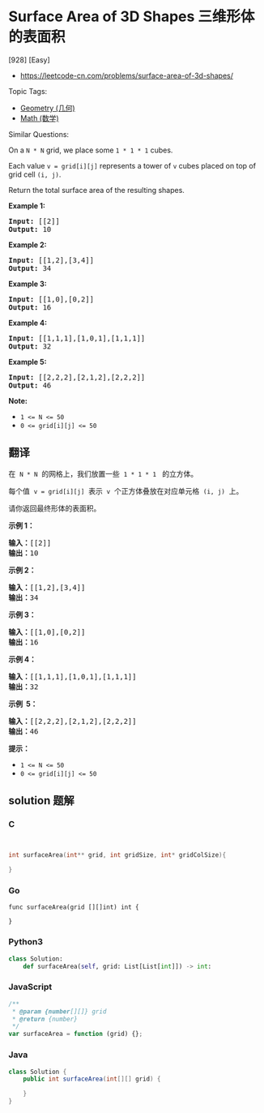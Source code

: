 # Surface Area of 3D Shapes 三维形体的表面积

[928] [Easy]

- https://leetcode-cn.com/problems/surface-area-of-3d-shapes/

Topic Tags:

- [Geometry (几何)](https://leetcode-cn.com/tag/geometry/)
- [Math (数学)](https://leetcode-cn.com/tag/math/)

Similar Questions:

On a `N * N` grid, we place some `1 * 1 * 1` cubes.

Each value `v = grid[i][j]` represents a tower of `v` cubes placed on top of grid cell `(i, j)`.

Return the total surface area of the resulting shapes.

**Example 1:**

<pre><strong>Input: </strong><span id="example-input-1-1">[[2]]</span>
<strong>Output: </strong><span id="example-output-1">10</span>
</pre>

**Example 2:**

<pre><strong>Input: </strong><span id="example-input-2-1">[[1,2],[3,4]]</span>
<strong>Output: </strong><span id="example-output-2">34</span>
</pre>

**Example 3:**

<pre><strong>Input: </strong><span id="example-input-3-1">[[1,0],[0,2]]</span>
<strong>Output: </strong><span id="example-output-3">16</span>
</pre>

**Example 4:**

<pre><strong>Input: </strong><span id="example-input-4-1">[[1,1,1],[1,0,1],[1,1,1]]</span>
<strong>Output: </strong><span id="example-output-4">32</span>
</pre>

**Example 5:**

<pre><strong>Input: </strong><span id="example-input-5-1">[[2,2,2],[2,1,2],[2,2,2]]</span>
<strong>Output: </strong><span id="example-output-5">46</span>
</pre>

**Note:**

- `1 <= N <= 50`
- `0 <= grid[i][j] <= 50`

## 翻译

在  `N * N`  的网格上，我们放置一些  `1 * 1 * 1`   的立方体。

每个值  `v = grid[i][j]`  表示  `v`  个正方体叠放在对应单元格  `(i, j)`  上。

请你返回最终形体的表面积。

**示例 1：**

<pre><strong>输入：</strong>[[2]]
<strong>输出：</strong>10
</pre>

**示例 2：**

<pre><strong>输入：</strong>[[1,2],[3,4]]
<strong>输出：</strong>34
</pre>

**示例 3：**

<pre><strong>输入：</strong>[[1,0],[0,2]]
<strong>输出：</strong>16
</pre>

**示例 4：**

<pre><strong>输入：</strong>[[1,1,1],[1,0,1],[1,1,1]]
<strong>输出：</strong>32
</pre>

**示例  5：**

<pre><strong>输入：</strong>[[2,2,2],[2,1,2],[2,2,2]]
<strong>输出：</strong>46
</pre>

**提示：**

- `1 <= N <= 50`
- `0 <= grid[i][j] <= 50`

## solution 题解

### C

```c


int surfaceArea(int** grid, int gridSize, int* gridColSize){

}


```

### Go

```golang
func surfaceArea(grid [][]int) int {

}
```

### Python3

```python
class Solution:
    def surfaceArea(self, grid: List[List[int]]) -> int:

```

### JavaScript

```javascript
/**
 * @param {number[][]} grid
 * @return {number}
 */
var surfaceArea = function (grid) {};
```

### Java

```java
class Solution {
    public int surfaceArea(int[][] grid) {

    }
}
```
